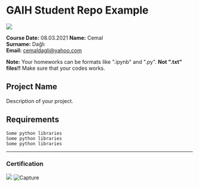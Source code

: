 # GAIH Student Repo Example
![](img/newlogo.png)

**Course Date:** 08.03.2021 
**Name:** Cemal  
**Surname:** Dağlı  
**Email:** cemaldagli@yahoo.com

**Note:** Your homeworks can be formats like ".ipynb" and ".py". **Not ".txt" files!!** Make sure that your codes works.  

## Project Name
Description of your project.

## Requirements
```
Some python libraries
Some python libraries
Some python libraries
```
---

### Certification
![](img/TopLearnerCertificate.png)
![Capture](https://user-images.githubusercontent.com/43971035/111199145-9e3dd700-85c0-11eb-99b2-cf6eddfe1bb5.PNG)


